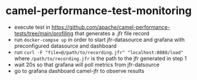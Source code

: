 # camel-performance-test-monitoring

- execute test in https://github.com/apache/camel-performance-tests/tree/main/profiling that generates a .jfr file record
- run `docker-compse up` in order to start jfr-datasource and grafana with preconfigured datasource and dashboard
- run `curl -F "file=@/path/to/recording.jfr" "localhost:8080/load"` where `/path/to/recording.jfr` is the path to the jfr generated in step 1
- wait 20s so that grafana will poll metrics from jfr-datsource
- go to grafana dashboard camel-jfr to observe results
